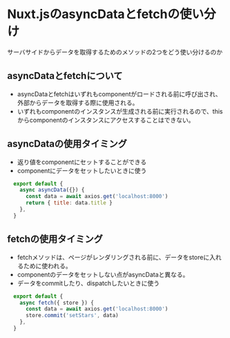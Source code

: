 # Nuxt.jsのasyncDataとfetchの使い分け

サーバサイドからデータを取得するためのメソッドの2つをどう使い分けるのか

## asyncDataとfetchについて

- asyncDataとfetchはいずれもcomponentがロードされる前に呼び出され、外部からデータを取得する際に使用される。
- いずれもcomponentのインスタンスが生成される前に実行されるので、thisからcomponentのインスタンスにアクセスすることはできない。


## asyncDataの使用タイミング

- 返り値をcomponentにセットすることができる
- componentにデータをセットしたいときに使う 

```JavaScript
  export default {
    async asyncData({}) {
      const data = await axios.get('localhost:8000') 
      return { title: data.title }
    },
  }
```


## fetchの使用タイミング

- fetchメソッドは、ページがレンダリングされる前に、データをstoreに入れるために使われる。
- componentのデータをセットしない点がasyncDataと異なる。
- データをcommitしたり、dispatchしたいときに使う

```JavaScript
  export default {
    async fetch({ store }) {
      const data = await axios.get('localhost:8000') 
      store.commit('setStars', data)
    },
  }
```
